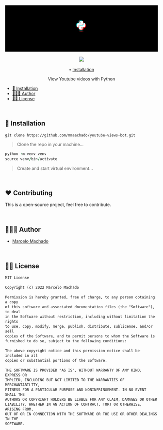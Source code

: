 ![](assets/header.png)

<p align="center">
<p align="center">
    <img src="https://shields.io/badge/python-3.11-green?logo=python&style=flat">
</p>
</p>

<p align="center">
  • <a href="#-installation">Installation</a>
</p>

<p align="center">
View Youtube videos with Python
</p>

- [📲 Installation](#-installation)
- [👨🏻‍💻 Author](#-author)
- [👮🏻 License](#-license)

<br/>

## 📲 Installation

```shell
git clone https://github.com/mmaachado/youtube-views-bot.git
```
>Clone the repo in your machine...
```ruby
python -m venv venv
source venv/bin/activate
```
>Create and start virtual environment...

<br/>

## ❤️ Contributing

This is a open-source project, feel free to contribute.

<br/>

## 👨🏻‍💻 Author

- [Marcelo Machado](http://www.twitter.com/hayashilol1)

<br/>

## 👮🏻 License

```
MIT License

Copyright (c) 2022 Marcelo Machado

Permission is hereby granted, free of charge, to any person obtaining a copy
of this software and associated documentation files (the "Software"), to deal
in the Software without restriction, including without limitation the rights
to use, copy, modify, merge, publish, distribute, sublicense, and/or sell
copies of the Software, and to permit persons to whom the Software is
furnished to do so, subject to the following conditions:

The above copyright notice and this permission notice shall be included in all
copies or substantial portions of the Software.

THE SOFTWARE IS PROVIDED "AS IS", WITHOUT WARRANTY OF ANY KIND, EXPRESS OR
IMPLIED, INCLUDING BUT NOT LIMITED TO THE WARRANTIES OF MERCHANTABILITY,
FITNESS FOR A PARTICULAR PURPOSE AND NONINFRINGEMENT. IN NO EVENT SHALL THE
AUTHORS OR COPYRIGHT HOLDERS BE LIABLE FOR ANY CLAIM, DAMAGES OR OTHER
LIABILITY, WHETHER IN AN ACTION OF CONTRACT, TORT OR OTHERWISE, ARISING FROM,
OUT OF OR IN CONNECTION WITH THE SOFTWARE OR THE USE OR OTHER DEALINGS IN THE
SOFTWARE.

```